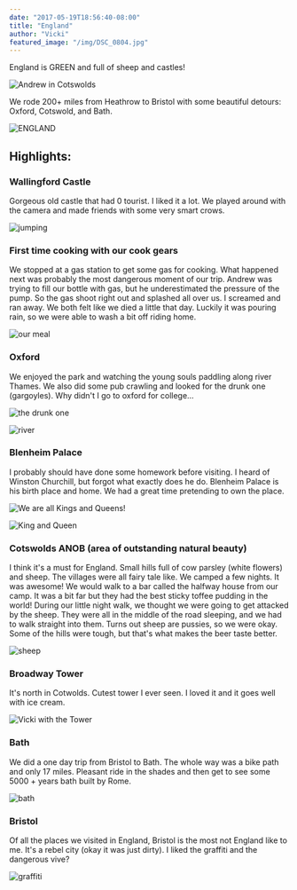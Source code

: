 ```yaml
---
date: "2017-05-19T18:56:40-08:00"
title: "England"
author: "Vicki"
featured_image: "/img/DSC_0804.jpg"
---
```


England is GREEN and full of sheep and castles! <!--more--> 

![Andrew in Cotswolds](/img/DSC_0804.jpg)

We rode 200+ miles from Heathrow to Bristol with some beautiful detours: Oxford, Cotswold, and Bath. 

![ENGLAND](/img/England.png)

## Highlights:

### Wallingford Castle
Gorgeous old castle that had 0 tourist. I liked it a lot. We played around with the camera and made friends with some very smart crows. 

![jumping](/img/DSC_0538-ANIMATION.gif/)

### First time cooking with our cook gears 
We stopped at a gas station to get some gas for cooking. What happened next was probably the most dangerous moment of our trip. Andrew was trying to fill our bottle with gas, but he underestimated the pressure of the pump. So the gas shoot right out and splashed all over us. I screamed and ran away. We both felt like we died a little that day. Luckily it was pouring rain, so we were able to wash a bit off riding home. 

![our meal](/img/IMG_0258.JPG/)

### Oxford
We enjoyed the park and watching the young souls paddling along river Thames. We also did some pub crawling and looked for the drunk one (gargoyles). Why didn't I go to oxford for college…

![the drunk one](/img/DSC_0679.NEF.jpg/)

![river](/img/DSC_0705.NEF.jpg/)

### Blenheim Palace
I probably should have done some homework before visiting. I heard of Winston Churchill, but forgot what exactly does he do. Blenheim Palace is his birth place and home. We had a great time pretending to own the place.

![We are all Kings and Queens!](/img/DSC_0717.NEF.jpg/)

![King and Queen](/img/DSC_0771.NEF.jpg/)

### Cotswolds ANOB (area of outstanding natural beauty)
I think it's a must for England. Small hills full of cow parsley (white flowers) and sheep. The villages were all fairy tale like. We camped a few nights. It was awesome! We would walk to a bar called the halfway house from our camp. It was a bit far but they had the best sticky toffee pudding in the world! During our little night walk, we thought we were going to get attacked by the sheep. They were all in the middle of the road sleeping, and we had to walk straight into them. Turns out sheep are pussies, so we were okay. Some of the hills were tough, but that's what makes the beer taste better. 

![sheep](/img/DSC_0818.NEF.jpg/)

### Broadway Tower
It's north in Cotwolds. Cutest tower I ever seen. I loved it and it goes well with ice cream. 

![Vicki with the Tower](/img/DSC_0869.jpg)

### Bath
We did a one day trip from Bristol to Bath. The whole way was a bike path and only 17 miles. Pleasant ride in the shades and then get to see some 5000 + years bath built by Rome. 

![bath](/img/DSC_1049.NEF.jpg/)

### Bristol
Of all the places we visited in England, Bristol is the most not England like to me. It's a rebel city (okay it was just dirty). I liked the graffiti and the dangerous vive? 

![graffiti](/img/IMG_0325.JPG/)